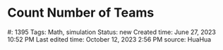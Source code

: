 # Count Number of Teams

#: 1395
Tags: Math, simulation
Status: new
Created time: June 27, 2023 10:52 PM
Last edited time: October 12, 2023 2:56 PM
source: HuaHua